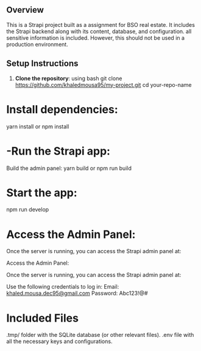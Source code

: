 
## Overview
This is a Strapi project built as a assignment for BSO real estate. It includes the Strapi backend along with its content, database, and configuration. all sensitive information is included. However, this should not be used in a production environment.
## Setup Instructions

1. **Clone the repository**:
   using bash
   git clone https://github.com/khaledmousa95/my-project.git
   cd your-repo-name

# Install dependencies:

yarn install
or
npm install



# -Run the Strapi app:

Build the admin panel:
yarn build
or
npm run build


# Start the app:

npm run develop


# Access the Admin Panel:


Once the server is running, you can access the Strapi admin panel at:

Access the Admin Panel:

Once the server is running, you can access the Strapi admin panel at:


Use the following credentials to log in:
Email: khaled.mousa.dec95@gmail.com
Password: Abc123!@#

# Included Files
.tmp/ folder with the SQLite database (or other relevant files).
.env file with all the necessary keys and configurations.








